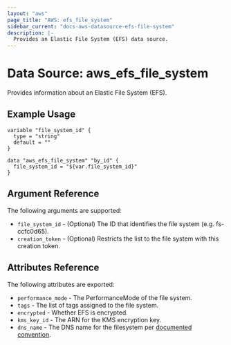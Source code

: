 ```yaml
---
layout: "aws"
page_title: "AWS: efs_file_system"
sidebar_current: "docs-aws-datasource-efs-file-system"
description: |-
  Provides an Elastic File System (EFS) data source.
---
```


# Data Source: aws_efs_file_system

Provides information about an Elastic File System (EFS).

## Example Usage

```hcl
variable "file_system_id" {
  type = "string"
  default = ""
}

data "aws_efs_file_system" "by_id" {
  file_system_id = "${var.file_system_id}"
}
```

## Argument Reference

The following arguments are supported:

* `file_system_id` - (Optional) The ID that identifies the file system (e.g. fs-ccfc0d65).
* `creation_token` - (Optional) Restricts the list to the file system with this creation token.

## Attributes Reference

The following attributes are exported:

* `performance_mode` - The PerformanceMode of the file system.
* `tags` - The list of tags assigned to the file system.
* `encrypted` - Whether EFS is encrypted.
* `kms_key_id` - The ARN for the KMS encryption key.
* `dns_name` - The DNS name for the filesystem per [documented convention](http://docs.aws.amazon.com/efs/latest/ug/mounting-fs-mount-cmd-dns-name.html).
